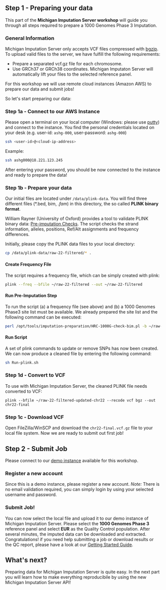 ## Step 1 - Preparing your data

This part of the **Michigan Imputation Server workshop** will guide you through all steps required to prepare a 1000 Genomes Phase 3 Imputation.

### General Information
Michigan Imputation Server only accepts VCF files compressed with [bgzip](http://samtools.sourceforge.net/tabix.shtml). To upload valid files to the server, we have fulfill the following requirements:

- Prepare a separated vcf.gz file for each chromosome.
- Use GRCh37 or GRCh38 coordinates. Michigan Imputaton Server will automatically lift your files to the selected reference panel. 

For this workshop we will use remote cloud instances (Amazon AWS) to prepare our data and submit jobs! 

So let's start preparing our data:
    
### Step 1a - Connect to our AWS Instance

Please open a terminal on your local computer (Windows: please use [putty](https://www.putty.org/)) and connect to the instance. You find the personal credentials located on your desk (e.g. user-id: `ashg-000`, user-password: `ashg-000`) 

````sh
ssh <user-id>@<cloud-ip-address>
````

Example:

````sh
ssh ashg000@18.221.123.245
````

After entering your password, you should be now connected to the instance and ready to prepare the data! 

### Step 1b - Prepare your data
Our initial files are located under `/data/plink-data`. You will find three different files (*.bed, bim, *.fam*) in this directory, the so called **PLINK binary format**. 

William Rayner (University of Oxford) provides a tool to validate PLINK binary data: [Pre-imputation Checks](http://www.well.ox.ac.uk/~wrayner/tools/). The script checks the strand information, alleles, positions, Ref/Alt assignments and frequency differences.

Initially, please copy the PLINK data files to your local directory:

````sh
cp /data/plink-data/raw-22-filtered/* .
````

#### Create Frequency File
 The script requires a frequency file, which can be simply created with plink:
 
````sh
plink --freq --bfile ~/raw-22-filtered --out ~/raw-22-filtered
````

#### Run Pre-Imputation Step
To run the script (a) a frequency file (see above) and (b) a 1000 Genomes Phase3 site list must be available. We already prepared the site list and the following command can be executed:

````sh
perl /opt/tools/imputation-preparation/HRC-1000G-check-bim.pl -b ~/raw-22-filtered.bim -f ~/raw-22-filtered.frq -r /opt/tools/imputation-preparation/1000GP_Phase3_combined.legend.gz -g -p EUR
````
#### Run Script
A set of plink commands to update or remove SNPs has now been created. We can now produce a cleaned file by entering the following command:

````sh
sh Run-plink.sh
````

### Step 1d - Convert to VCF
To use with Michigan Imputation Server, the cleaned PLINK file needs converted to VCF:

````
plink --bfile ~/raw-22-filtered-updated-chr22 --recode vcf bgz --out chr22-final
````

### Step 1c - Download VCF
Open FileZilla/WinSCP and download the `chr22-final.vcf.gz` file to your local file system. Now we are ready to submit out first job!


## Step 2 - Submit Job
Please connect to our [demo instance](http://imputation-demo-2058360856.us-east-2.elb.amazonaws.com/index.html#!) available for this workshop.

### Register a new account
Since this is a demo instance, please register a new account. *Note:* There is no email validation required, you can simply login by using your selected username and password. 

### Submit Job!
You can now select the local file and upload it to our demo instance of Michigan Imputation Server. Please select the **1000 Genomes Phase 3** reference panel and select **EUR** as the Quality Control population. After several minutes, the imputed data can be downloaded and extracted. Congratulations! if you need help submitting a job or download results or the QC report, please have a look at our [Getting Started Guide](https://imputationserver.readthedocs.io/en/latest/getting-started/).

## What's next?
Preparing data for Michigan Imputation Server is quite easy. In the next part you will learn how to make everything reproducibile by using  the new Michigan Imputation Server API!


